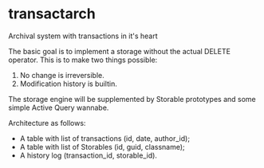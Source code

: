 # transactarch
Archival system with transactions in it's heart

The basic goal is to implement a storage without the actual 
DELETE operator. This is to make two things possible:
1. No change is irreversible.
2. Modification history is builtin.

The storage engine will be supplemented by Storable prototypes 
and some simple Active Query wannabe.

Architecture as follows:
* A table with list of transactions (id, date, author_id);
* A table with list of Storables (id, guid, classname);
* A history log (transaction_id, storable_id).